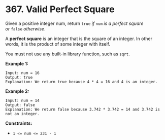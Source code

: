 # **367. Valid Perfect Square**

Given a positive integer num, return `true` *if* `num` *is a perfect square or* `false` *otherwise*.

A **perfect square** is an integer that is the square of an integer. In other words, it is the product of some integer with itself.

You must not use any built-in library function, such as `sqrt`.

**Example 1:**

```
Input: num = 16
Output: true
Explanation: We return true because 4 * 4 = 16 and 4 is an integer.

```

**Example 2:**

```
Input: num = 14
Output: false
Explanation: We return false because 3.742 * 3.742 = 14 and 3.742 is not an integer.

```

**Constraints:**

- `1 <= num <= 231 - 1`
